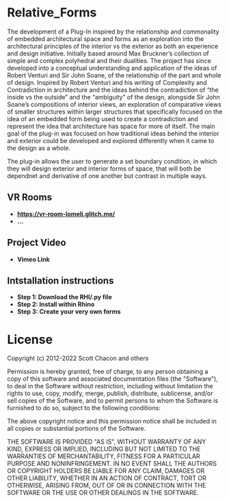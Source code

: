 # Relative_Forms

The development of a Plug-In inspired by the relationship and commonality of embedded architectural space and forms as an exploration into the architectural principles of the interior vs the exterior as both an experience and design initiative. Initially based around Max Bruckner’s collection of simple and complex polyhedral and their dualities. The project has since developed into a conceptual understanding and application of the ideas of Robert Venturi and Sir John Soane, of the relationship of the part and whole of design. Inspired by Robert Venturi and his writing of Complexity and Contradiction in architecture and the ideas behind the contradiction of “the inside vs the outside” and the “ambiguity” of the design, alongside Sir John Soane’s compositions of interior views, an exploration of comparative views of smaller structures within larger structures that specifically focused on the idea of an embedded form being used to create a contradiction and represent the idea that architecture has space for more of itself. The main goal of the plug-in was focused on how traditional ideas behind the interior and exterior could be developed and explored differently when it came to the design as a whole. 

The plug-in allows the user to generate a set boundary condition, in which they will design exterior and interior forms of space, that will both be dependnet and derivative of one another but contrast in multiple ways.  

## VR Rooms

- **https://vr-room-lomeli.glitch.me/** 
- **...**

## Project Video

- **Vimeo Link**

## Intstallation instructions

- **Step 1: Download the RHI/.py file** 
- **Step 2: Install within Rhino** 
- **Step 3: Create your very own forms**


# License

Copyright (c) 2012-2022 Scott Chacon and others

Permission is hereby granted, free of charge, to any person obtaining a copy of this software and associated documentation files (the "Software"), to deal in the Software without restriction, including without limitation the rights to use, copy, modify, merge, publish, distribute, sublicense, and/or sell copies of the Software, and to permit persons to whom the Software is furnished to do so, subject to the following conditions:

The above copyright notice and this permission notice shall be included in all copies or substantial portions of the Software.

THE SOFTWARE IS PROVIDED "AS IS", WITHOUT WARRANTY OF ANY KIND, EXPRESS OR IMPLIED, INCLUDING BUT NOT LIMITED TO THE WARRANTIES OF MERCHANTABILITY, FITNESS FOR A PARTICULAR PURPOSE AND NONINFRINGEMENT. IN NO EVENT SHALL THE AUTHORS OR COPYRIGHT HOLDERS BE LIABLE FOR ANY CLAIM, DAMAGES OR OTHER LIABILITY, WHETHER IN AN ACTION OF CONTRACT, TORT OR OTHERWISE, ARISING FROM, OUT OF OR IN CONNECTION WITH THE SOFTWARE OR THE USE OR OTHER DEALINGS IN THE SOFTWARE.
